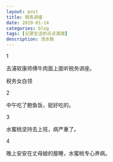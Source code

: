 ```yaml
---
layout: post
title: 税务讲座
date: 2019-01-14
categories: blog
tags: [记录生活的点点滴滴]
description: 流水账
---
```


1 

去浦软康师傅牛肉面上面听税务讲座。

税务女白领

2

中午吃了鲍鱼饭，挺好吃的。

3

水蜜桃坚持去上班，病严重了。

4

晚上安安在丈母娘的屋睡，水蜜桃专心养病。





